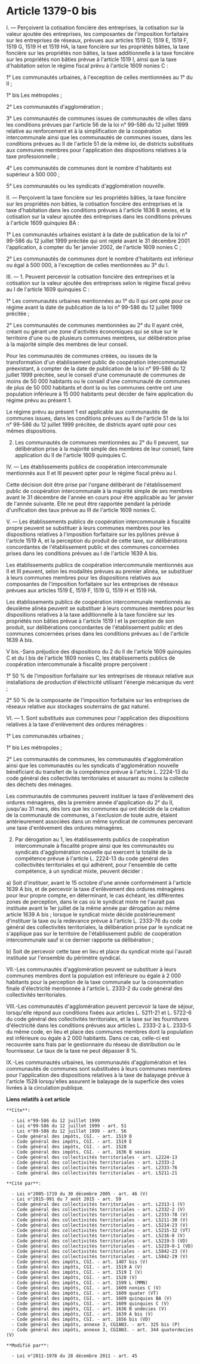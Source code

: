 # Article 1379-0 bis

I. ― Perçoivent la cotisation foncière des entreprises, la cotisation sur la valeur ajoutée des entreprises, les composantes
de l'imposition forfaitaire sur les entreprises de réseaux, prévues aux articles 1519 D, 1519 E, 1519 F, 1519 G, 1519 H et
1519 HA, la taxe foncière sur les propriétés bâties, la taxe foncière sur les propriétés non bâties, la taxe additionnelle à
la taxe foncière sur les propriétés non bâties prévue à l'article 1519 I, ainsi que la taxe d'habitation selon le régime
fiscal prévu à l'article 1609 nonies C : 

1° Les communautés urbaines, à l'exception de celles mentionnées au 1° du II ; 

1° bis Les métropoles ; 

2° Les communautés d'agglomération ; 

3° Les communautés de communes issues de communautés de villes dans les conditions prévues par l'article 56 de la loi n°
99-586 du 12 juillet 1999 relative au renforcement et à la simplification de la coopération intercommunale ainsi que les
communautés de communes issues, dans les conditions prévues au II de l'article 51 de la même loi, de districts substitués aux
communes membres pour l'application des dispositions relatives à la taxe professionnelle ; 

4° Les communautés de communes dont le nombre d'habitants est supérieur à 500 000 ; 

5° Les communautés ou les syndicats d'agglomération nouvelle. 

II. ― Perçoivent la taxe foncière sur les propriétés bâties, la taxe foncière sur les propriétés non bâties, la cotisation
foncière des entreprises et la taxe d'habitation dans les conditions prévues à l'article 1636 B sexies, et la cotisation sur
la valeur ajoutée des entreprises dans les conditions prévues à l'article 1609 quinquies BA : 

1° Les communautés urbaines existant à la date de publication de la loi n° 99-586 du 12 juillet 1999 précitée qui ont rejeté
avant le 31 décembre 2001 l'application, à compter du 1er janvier 2002, de l'article 1609 nonies C ; 

2° Les communautés de communes dont le nombre d'habitants est inférieur ou égal à 500 000, à l'exception de celles
mentionnées au 3° du I. 

III. ― 1. Peuvent percevoir la cotisation foncière des entreprises et la cotisation sur la valeur ajoutée des entreprises
selon le régime fiscal prévu au I de l'article 1609 quinquies C : 

1° Les communautés urbaines mentionnées au 1° du II qui ont opté pour ce régime avant la date de publication de la loi n°
99-586 du 12 juillet 1999 précitée ; 

2° Les communautés de communes mentionnées au 2° du II ayant créé, créant ou gérant une zone d'activités économiques qui se
situe sur le territoire d'une ou de plusieurs communes membres, sur délibération prise à la majorité simple des membres de
leur conseil. 

Pour les communautés de communes créées, ou issues de la transformation d'un établissement public de coopération
intercommunale préexistant, à compter de la date de publication de la loi n° 99-586 du 12 juillet 1999 précitée, seul le
conseil d'une communauté de communes de moins de 50 000 habitants ou le conseil d'une communauté de communes de plus de 50
000 habitants et dont la ou les communes centre ont une population inférieure à 15 000 habitants peut décider de faire
application du régime prévu au présent 1. 

Le régime prévu au présent 1 est applicable aux communautés de communes issues, dans les conditions prévues au II de
l'article 51 de la loi n° 99-586 du 12 juillet 1999 précitée, de districts ayant opté pour ces mêmes dispositions. 

2. Les communautés de communes mentionnées au 2° du II peuvent, sur délibération prise à la majorité simple des membres de
leur conseil, faire application du II de l'article 1609 quinquies C. 

IV. ― Les établissements publics de coopération intercommunale mentionnés aux II et III peuvent opter pour le régime fiscal
prévu au I. 

Cette décision doit être prise par l'organe délibérant de l'établissement public de coopération intercommunale à la majorité
simple de ses membres avant le 31 décembre de l'année en cours pour être applicable au 1er janvier de l'année suivante. Elle
ne peut être rapportée pendant la période d'unification des taux prévue au III de l'article 1609 nonies C. 

V. ― Les établissements publics de coopération intercommunale à fiscalité propre peuvent se substituer à leurs communes
membres pour les dispositions relatives à l'imposition forfaitaire sur les pylônes prévue à l'article 1519 A, et la
perception du produit de cette taxe, sur délibérations concordantes de l'établissement public et des communes concernées
prises dans les conditions prévues au I de l'article 1639 A bis. 

Les établissements publics de coopération intercommunale mentionnés aux II et III peuvent, selon les modalités prévues au
premier alinéa, se substituer à leurs communes membres pour les dispositions relatives aux composantes de l'imposition
forfaitaire sur les entreprises de réseaux prévues aux articles 1519 E, 1519 F, 1519 G, 1519 H et 1519 HA. 

Les établissements publics de coopération intercommunale mentionnés au deuxième alinéa peuvent se substituer à leurs communes
membres pour les dispositions relatives à la taxe additionnelle à la taxe foncière sur les propriétés non bâties prévue à
l'article 1519 I et la perception de son produit, sur délibérations concordantes de l'établissement public et des communes
concernées prises dans les conditions prévues au I de l'article 1639 A bis. 

V bis.-Sans préjudice des dispositions du 2 du II de l'article 1609 quinquies C et du I bis de l'article 1609 nonies C, les
établissements publics de coopération intercommunale à fiscalité propre perçoivent : 

1° 50 % de l'imposition forfaitaire sur les entreprises de réseaux relative aux installations de production d'électricité
utilisant l'énergie mécanique du vent ; 

2° 50 % de la composante de l'imposition forfaitaire sur les entreprises de réseaux relative aux stockages souterrains de gaz
naturel. 

VI. ― 1. Sont substitués aux communes pour l'application des dispositions relatives à la taxe d'enlèvement des ordures
ménagères : 

1° Les communautés urbaines ; 

1° bis Les métropoles ; 

2° Les communautés de communes, les communautés d'agglomération ainsi que les communautés ou les syndicats d'agglomération
nouvelle bénéficiant du transfert de la compétence prévue à l'article L. 2224-13 du code général des collectivités
territoriales et assurant au moins la collecte des déchets des ménages. 

Les communautés de communes peuvent instituer la taxe d'enlèvement des ordures ménagères, dès la première année d'application
du 2° du II, jusqu'au 31 mars, dès lors que les communes qui ont décidé de la création de la communauté de communes, à
l'exclusion de toute autre, étaient antérieurement associées dans un même syndicat de communes percevant une taxe
d'enlèvement des ordures ménagères. 

2. Par dérogation au 1, les établissements publics de coopération intercommunale à fiscalité propre ainsi que les communautés
ou syndicats d'agglomération nouvelle qui exercent la totalité de la compétence prévue à l'article L. 2224-13 du code général
des collectivités territoriales et qui adhèrent, pour l'ensemble de cette compétence, à un syndicat mixte, peuvent décider : 

a) Soit d'instituer, avant le 15 octobre d'une année conformément à l'article 1639 A bis, et de percevoir la taxe
d'enlèvement des ordures ménagères pour leur propre compte, en déterminant, le cas échéant, les différentes zones de
perception, dans le cas où le syndicat mixte ne l'aurait pas instituée avant le 1er juillet de la même année par dérogation
au même article 1639 A bis ; lorsque le syndicat mixte décide postérieurement d'instituer la taxe ou la redevance prévue à
l'article L. 2333-76 du code général des collectivités territoriales, la délibération prise par le syndicat ne s'applique pas
sur le territoire de l'établissement public de coopération intercommunale sauf si ce dernier rapporte sa délibération ; 

b) Soit de percevoir cette taxe en lieu et place du syndicat mixte qui l'aurait instituée sur l'ensemble du périmètre
syndical. 

VII.-Les communautés d'agglomération peuvent se substituer à leurs communes membres dont la population est inférieure ou
égale à 2 000 habitants pour la perception de la taxe communale sur la consommation finale d'électricité mentionnée à
l'article L. 2333-2 du code général des collectivités territoriales. 

VIII.-Les communautés d'agglomération peuvent percevoir la taxe de séjour, lorsqu'elle répond aux conditions fixées aux
articles L. 5211-21 et L. 5722-6 du code général des collectivités territoriales, et la taxe sur les fournitures
d'électricité dans les conditions prévues aux articles L. 2333-2 à L. 2333-5 du même code, en lieu et place des communes
membres dont la population est inférieure ou égale à 2 000 habitants. Dans ce cas, celle-ci est recouvrée sans frais par le
gestionnaire du réseau de distribution ou le fournisseur. Le taux de la taxe ne peut dépasser 8 %. 

IX.-Les communautés urbaines, les communautés d'agglomération et les communautés de communes sont substituées à leurs
communes membres pour l'application des dispositions relatives à la taxe de balayage prévue à l'article 1528 lorsqu'elles
assurent le balayage de la superficie des voies livrées à la circulation publique.

**Liens relatifs à cet article**

	**Cite**:

	  - Loi n°99-586 du 12 juillet 1999
	  - Loi n°99-586 du 12 juillet 1999 - art. 51
	  - Loi n°99-586 du 12 juillet 1999 - art. 56
	  - Code général des impôts, CGI. - art. 1519 D
	  - Code général des impôts, CGI. - art. 1519 E
	  - Code général des impôts, CGI. - art. 1528
	  - Code général des impôts, CGI. - art. 1636 B sexies
	  - Code général des collectivités territoriales - art. L2224-13
	  - Code général des collectivités territoriales - art. L2333-2
	  - Code général des collectivités territoriales - art. L2333-76
	  - Code général des collectivités territoriales - art. L5211-21

	**Cité par**:

	  - Loi n°2005-1719 du 30 décembre 2005 - art. 46 (V)
	  - Loi n°2015-991 du 7 août 2015 - art. 59
	  - Code général des collectivités territoriales - art. L2313-1 (V)
	  - Code général des collectivités territoriales - art. L2332-2 (V)
	  - Code général des collectivités territoriales - art. L2333-78 (V)
	  - Code général des collectivités territoriales - art. L5211-30 (V)
	  - Code général des collectivités territoriales - art. L5214-23 (V)
	  - Code général des collectivités territoriales - art. L5215-32 (VT)
	  - Code général des collectivités territoriales - art. L5216-8 (V)
	  - Code général des collectivités territoriales - art. L5219-5 (VD)
	  - Code général des collectivités territoriales - art. L5219-8-1 (VD)
	  - Code général des collectivités territoriales - art. L5842-23 (V)
	  - Code général des collectivités territoriales - art. L5842-29 (V)
	  - Code général des impôts, CGI. - art. 1407 bis (V)
	  - Code général des impôts, CGI. - art. 1519 A (V)
	  - Code général des impôts, CGI. - art. 1519 I (V)
	  - Code général des impôts, CGI. - art. 1520 (V)
	  - Code général des impôts, CGI. - art. 1599 L (MMN)
	  - Code général des impôts, CGI. - art. 1609 nonies C (V)
	  - Code général des impôts, CGI. - art. 1609 quater (VT)
	  - Code général des impôts, CGI. - art. 1609 quinquies BA (V)
	  - Code général des impôts, CGI. - art. 1609 quinquies C (V)
	  - Code général des impôts, CGI. - art. 1636 B undecies (V)
	  - Code général des impôts, CGI. - art. 1639 A bis (V)
	  - Code général des impôts, CGI. - art. 1656 bis (VD)
	  - Code général des impôts, annexe 3, CGIAN3. - art. 325 bis (P)
	  - Code général des impôts, annexe 3, CGIAN3. - art. 344 quaterdecies (V)

	**Modifié par**:

	  - Loi n°2011-1978 du 28 décembre 2011 - art. 45
